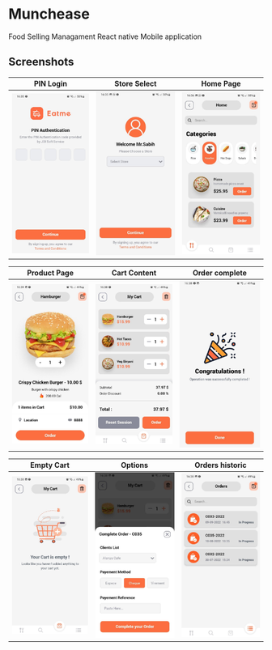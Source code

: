 # Munchease
Food Selling Managament React native Mobile application

## Screenshots

| PIN Login | Store Select | Home Page |
| --- | --- | --- |
| ![App Screenshot](https://github.com/ChronoStone/Munchease/blob/main/App%20Screens/01.jpg?raw=true) | ![App Screenshot](https://github.com/ChronoStone/Munchease/blob/main/App%20Screens/02.jpg?raw=true) | ![App Screenshot](https://github.com/ChronoStone/Munchease/blob/main/App%20Screens/03.jpg?raw=true) |

| Product Page | Cart Content | Order complete |
| --- | --- | --- |
| ![App Screenshot](https://github.com/ChronoStone/Munchease/blob/main/App%20Screens/04.jpg?raw=true) | ![App Screenshot](https://github.com/ChronoStone/Munchease/blob/main/App%20Screens/06.jpg?raw=true) | ![App Screenshot](https://github.com/ChronoStone/Munchease/blob/main/App%20Screens/10.jpg?raw=true) |

| Empty Cart | Options | Orders historic |
| --- | --- | --- |
| ![App Screenshot](https://github.com/ChronoStone/Munchease/blob/main/App%20Screens/08.jpg?raw=true) | ![App Screenshot](https://github.com/ChronoStone/Munchease/blob/main/App%20Screens/07.jpg?raw=true) | ![App Screenshot](https://github.com/ChronoStone/Munchease/blob/main/App%20Screens/09.jpg?raw=true) |
